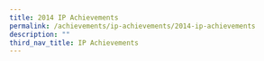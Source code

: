 ```yaml
---
title: 2014 IP Achievements
permalink: /achievements/ip-achievements/2014-ip-achievements
description: ""
third_nav_title: IP Achievements
---
```


